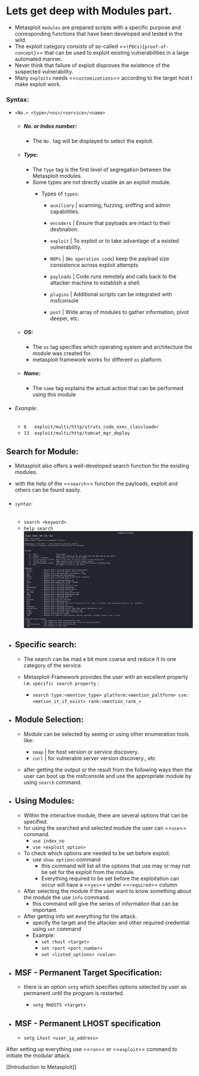 # Lets get deep with Modules part.

- Metasploit `modules` are prepared scripts  with a specific purpose and corresponding functions that have been developed and tested in the wild.
- The exploit category consists of so-called ==`(POCs){proof-of-concept}`== that can be used to exploit existing vulnerabilities in a large automated manner.
- Never think that failure of exploit disproves the existence of the suspected vulnerability.
- Many `exploits` needs ==`customizations`== according to the target host t make exploit work.

### Syntax:

- `<No.> <type>/<os>/<service>/<name>`

	- ##### No. or Index number:
	
		- The `No.` tag will be displayed to select the exploit. 
	
	- ##### Type:
	
		- The `Type` tag is the first level of segregation between the Metasploit modules.
		- Some types are not directly usable as an exploit module.
			- Types of `types`:
	
				- `auxiliary` | scanning, fuzzing, sniffing and admin capabilities.
	
				- `encoders` | Ensure that payloads are intact to their destination.
	
				- `exploit` | To exploit or to take advantage of a existed vulnerability.
	
				- `NOPs` | (`No operation code`) keep the payload size consistence across exploit attempts
	
				- `payloads` | Code runs remotely and calls back to the attacker machine to establish a shell.
	
				- `plugins` | Additional scripts can be integrated with msfconsole
	
				- `post` | Wide array of modules to gather information, pivot deeper, etc.
	
	- ##### OS:
	
		- The `os` tag specifies which operating system and architecture the module was created for.
		- metasploit framework works for different `os` platform.
	
	- ##### Name:
	
		- The `name` tag explains the actual action that can be performed using this module 

- ###### Example:
	-  `6   exploit/multi/http/struts_code_exec_classloader`
	- `13  exploit/multi/http/tomcat_mgr_deploy`

## Search for Module:

- Metasploit also offers a well-developed search function for the existing modules.
- with the help of the ==`search`== function the payloads, exploit and others can be found easily.
- ###### `syntax`:
	- `search <keyword>`
	- `help search`
		![help](https://github.com/spider256-pt/Metsploit_Framework/blob/db0b0c345c21e080fff74e386701a4b43b24c321/images/Screenshot%202025-09-25%20225627.png)
	
- ## Specific search:
	- The search can be mad a bit more coarse and reduce it to one category of the service.
	- Metasploit-Framework provides the user with an excellent property i.e. `specific search property` :

		- `search type:<mention_type> platform:<mention_paltform> cve:<metion_it_if_exist> rank:<mention_rank_>`

- ## Module Selection:
	
	-  Module can be selected by seeing or using other enumeration tools like:
	
		- `nmap` |  for host version or service discovery.
		- `curl` | for vulnerable server version discovery., etc
	
	- after getting the output or the result from the following ways then the user can boot up the msfconsole and use the appropriate module by using `search` command.

- ## Using Modules:
	
	- Within the interactive module, there are several options that can be specified.
	- for using the searched and selected module the user can ==`use`== command.
		- `use index_no`
		- `use <exploit_option>`
	- To check which options are needed to be set before exploit.
		- use `show options` command
			- this command will list all the options that use may or may not be set for the exploit from the module.
			- Everything required to be set before the exploitation can occur will have a ==`yes`== under ==`required`== column
	- After selecting the module if the user want to know something about the module the use `info` command.
		- this command will give the series of information that can be important.
	- After getting info set everything for the attack.
		- specify the target and the attacker and other required credential using `set` command
		- Example:
			- `set rhost <target>`
			- `set rport <port_number>`
			- `set <listed_options> <value>`

- ## MSF - Permanent Target Specification:
	
	-  there is an option `setg` which specifies options selected by user as permanent until the program is restarted.
	
		- `setg RHOSTS <target>`

- ## MSF - Permanent LHOST specification

	-  `setg Lhost <user_ip_address>`

After setting up everything use ==`run`== or ==`exploit`== command to initiate the modular attack.

[[Introduction to Metasploit]]
